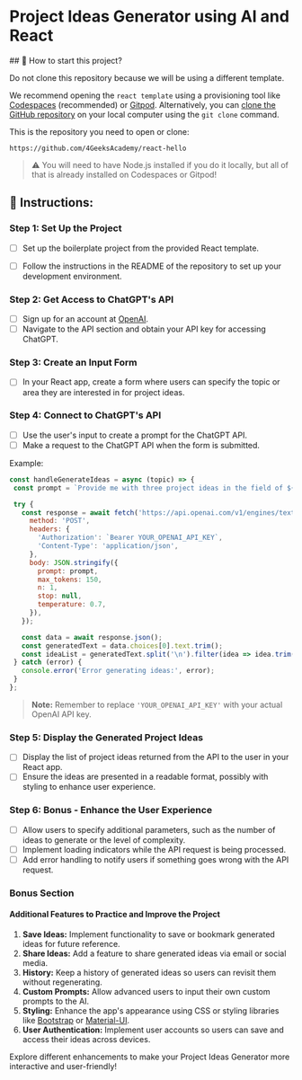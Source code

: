 <!-- hide -->
# Project Ideas Generator using AI and React
<!-- endhide -->

<onlyfor saas="true" withBanner="true">
## 🌱 How to start this project?

Do not clone this repository because we will be using a different template.

We recommend opening the `react template` using a provisioning tool like [Codespaces](https://4geeks.com/lesson/what-is-github-codespaces) (recommended) or [Gitpod](https://4geeks.com/lesson/how-to-use-gitpod). Alternatively, you can [clone the GitHub repository](https://4geeks.com/how-to/github-clone-repository) on your local computer using the `git clone` command.

This is the repository you need to open or clone:

```
https://github.com/4GeeksAcademy/react-hello
```

> ⚠ You will need to have Node.js installed if you do it locally, but all of that is already installed on Codespaces or Gitpod!
</onlyfor>

## 📝 Instructions:

### Step 1: Set Up the Project

- [ ] Set up the boilerplate project from the provided React template.
  
- [ ] Follow the instructions in the README of the repository to set up your development environment.

### Step 2: Get Access to ChatGPT's API

- [ ] Sign up for an account at [OpenAI](https://www.openai.com/).
- [ ] Navigate to the API section and obtain your API key for accessing ChatGPT.

### Step 3: Create an Input Form

- [ ] In your React app, create a form where users can specify the topic or area they are interested in for project ideas.

### Step 4: Connect to ChatGPT's API

- [ ] Use the user's input to create a prompt for the ChatGPT API.
- [ ] Make a request to the ChatGPT API when the form is submitted.

Example:

```js
const handleGenerateIdeas = async (topic) => {
 const prompt = `Provide me with three project ideas in the field of ${topic}.`;

 try {
   const response = await fetch('https://api.openai.com/v1/engines/text-davinci-003/completions', {
     method: 'POST',
     headers: {
       'Authorization': `Bearer YOUR_OPENAI_API_KEY`,
       'Content-Type': 'application/json',
     },
     body: JSON.stringify({
       prompt: prompt,
       max_tokens: 150,
       n: 1,
       stop: null,
       temperature: 0.7,
     }),
   });

   const data = await response.json();
   const generatedText = data.choices[0].text.trim();
   const ideaList = generatedText.split('\n').filter(idea => idea.trim() !== '');
 } catch (error) {
   console.error('Error generating ideas:', error);
 }
};
```

> **Note:** Remember to replace `'YOUR_OPENAI_API_KEY'` with your actual OpenAI API key.

### Step 5: Display the Generated Project Ideas

- [ ] Display the list of project ideas returned from the API to the user in your React app.
- [ ] Ensure the ideas are presented in a readable format, possibly with styling to enhance user experience.

### Step 6: Bonus - Enhance the User Experience

- [ ] Allow users to specify additional parameters, such as the number of ideas to generate or the level of complexity.
- [ ] Implement loading indicators while the API request is being processed.
- [ ] Add error handling to notify users if something goes wrong with the API request.

### Bonus Section

#### Additional Features to Practice and Improve the Project

1. **Save Ideas:** Implement functionality to save or bookmark generated ideas for future reference.
2. **Share Ideas:** Add a feature to share generated ideas via email or social media.
3. **History:** Keep a history of generated ideas so users can revisit them without regenerating.
4. **Custom Prompts:** Allow advanced users to input their own custom prompts to the AI.
5. **Styling:** Enhance the app's appearance using CSS or styling libraries like [Bootstrap](https://getbootstrap.com/) or [Material-UI](https://material-ui.com/).
6. **User Authentication:** Implement user accounts so users can save and access their ideas across devices.

Explore different enhancements to make your Project Ideas Generator more interactive and user-friendly!
